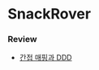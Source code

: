 # SnackRover

### Review
- [간접 매핑과 DDD](https://velog.io/@devty/%EA%B0%84%EC%A0%91-%EB%A7%A4%ED%95%91%EA%B3%BC-DDD)  
